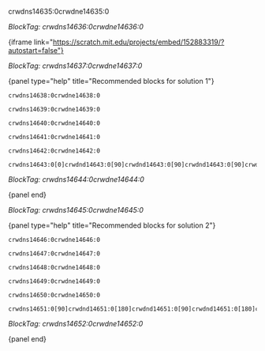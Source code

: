crwdns14635:0crwdne14635:0

*BlockTag: crwdns14636:0crwdne14636:0*

{iframe link="https://scratch.mit.edu/projects/embed/152883319/?autostart=false"}

*BlockTag: crwdns14637:0crwdne14637:0*

{panel type="help" title="Recommended blocks for solution 1"}

<pre><code class="scratch:split:random">crwdns14638:0crwdne14638:0
</code></pre>

<pre><code class="scratch:split:random">crwdns14639:0crwdne14639:0
</code></pre>

<pre><code class="scratch:split:random">crwdns14640:0crwdne14640:0
</code></pre>

<pre><code class="scratch:split:random">crwdns14641:0crwdne14641:0
</code></pre>

<pre><code class="scratch:split:random">crwdns14642:0crwdne14642:0
</code></pre>

<pre><code class="scratch:split:random">crwdns14643:0[0]crwdnd14643:0[90]crwdnd14643:0[90]crwdnd14643:0[90]crwdnd14643:0[180]crwdnd14643:0[180]crwdnd14643:0[180]crwdne14643:0
</code></pre>

*BlockTag: crwdns14644:0crwdne14644:0*

{panel end}

*BlockTag: crwdns14645:0crwdne14645:0*

{panel type="help" title="Recommended blocks for solution 2"}

<pre><code class="scratch:split:random">crwdns14646:0crwdne14646:0
</code></pre>

<pre><code class="scratch:split:random">crwdns14647:0crwdne14647:0
</code></pre>

<pre><code class="scratch:split:random">crwdns14648:0crwdne14648:0
</code></pre>

<pre><code class="scratch:split:random">crwdns14649:0crwdne14649:0
</code></pre>

<pre><code class="scratch:split:random">crwdns14650:0crwdne14650:0
</code></pre>

<pre><code class="scratch:split:random">crwdns14651:0[90]crwdnd14651:0[180]crwdnd14651:0[90]crwdnd14651:0[180]crwdne14651:0
</code></pre>

*BlockTag: crwdns14652:0crwdne14652:0*

{panel end}